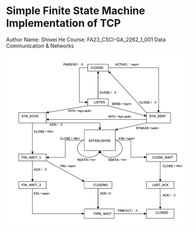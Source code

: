 # Simple Finite State Machine Implementation of TCP
Author Name: Shiwei He
Course: FA23_CSCI-GA_2262_1_001 Data Communication & Networks

![Figure 1 - TCP Connection Protocol (symbol A means "no action")](doc/fsm_illustration.png)
